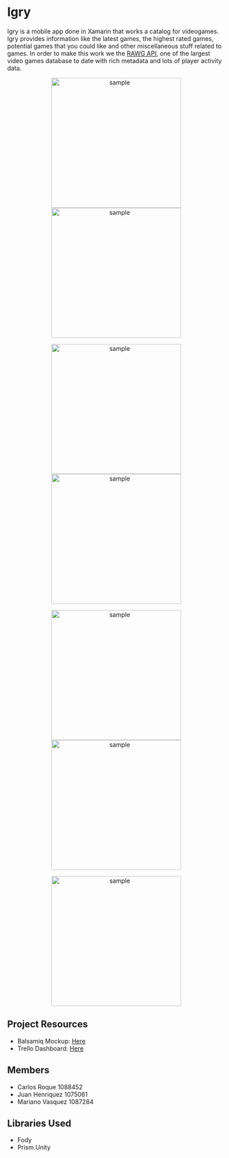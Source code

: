 # Igry

Igry is a mobile app done in Xamarin that works a catalog for videogames.
Igry provides information like the latest games, the highest rated games, potential games that you could like and
other miscellaneous stuff related to games. In order to make this work we the [RAWG API], one of the largest video games database 
to date with rich metadata and lots of player activity data.

[RAWG API]: https://api.rawg.io/docs/

<p align="center">
	<img width="300" height:"700" src="images/login.png" title="sample"/>
	<img width="300" height:"700" src="images/register.png" title="sample"/>
</p>
<p align="center">
	<img width="300" height:"700" src="images/home.png" title="sample"/>
	<img width="300" height:"700" src="images/catalog.png" title="sample"/>
</p>
<p align="center">
	<img width="300" height:"700" src="images/game.png" title="sample"/>
	<img width="300" height:"700" src="images/search.png" title="sample"/>
</p>
<p align="center">
	<img width="300" height:"700" src="images/more.png" title="sample"/>
</p>

## Project Resources 

- Balsamiq Mockup: [Here](https://drive.google.com/file/d/1uE7_ESh1S1ydUFxGTis1tfzqxH8LJY4-/view?usp=sharing "Google Drive Link")
- Trello Dashboard: [Here](https://trello.com/b/gyTabiE6/igry "Trello Link")


## Members

- Carlos Roque 1088452
- Juan Henriquez 1075061
- Mariano Vasquez 1087284

## Libraries Used

- Fody
- Prism.Unity
